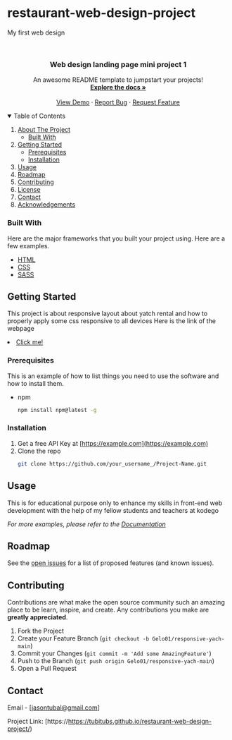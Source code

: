 # restaurant-web-design-project
My first web design
<!-- @format -->
<!-- PROJECT LOGO -->
<br />
<p align="center">
  <a href=" Web design landing page mini project 1 (enhancement)">
    
  </a>

  <h3 align="center">Web design landing page mini project 1</h3>

  <p align="center">
    An awesome README template to jumpstart your projects!
    <br />
    <a href="https://github.com/Gelo01/responsive-web-app/find/main"><strong>Explore the docs »</strong></a>
    <br />
    <br />
    <a href="https://gelo01.github.io/responsive-yach-main/">View Demo</a>
    ·
    <a href="https://github.com/Gelo01/responsive-web-app/issues">Report Bug</a>
    ·
    <a href="https://github.com/Gelo01/responsive-web-app/issues/new">Request Feature</a>
  </p>
</p>

<!-- TABLE OF CONTENTS -->
<details open="open">
  <summary>Table of Contents</summary>
  <ol>
    <li>
      <a href="#about-the-project">About The Project</a>
      <ul>
        <li><a href="#built-with">Built With</a></li>
      </ul>
    </li>
    <li>
      <a href="https://gelo01.github.io/responsive-yach-main/">Getting Started</a>
      <ul>
        <li><a href="#prerequisites">Prerequisites</a></li>
        <li><a href="#installation">Installation</a></li>
      </ul>
    </li>
    <li><a href="#usage">Usage</a></li>
    <li><a href="#roadmap">Roadmap</a></li>
    <li><a href="#contributing">Contributing</a></li>
    <li><a href="#license">License</a></li>
    <li><a href="#contact">Contact</a></li>
    <li><a href="#acknowledgements">Acknowledgements</a></li>
  </ol>
</details>

<!-- ABOUT THE PROJECT -->

### Built With

Here are the major frameworks that you built your project using. Here are a few examples.

- [HTML](https://www.tutorialspoint.com/html/index.htm)
- [CSS](https://www.tutorialspoint.com/css/index.htm)
- [SASS](https://sass-lang.com/install)

<!-- GETTING STARTED -->

## Getting Started

This project is about responsive layout about yatch rental and how to properly apply some css responsive to all devices
Here is the link  of the webpage <li><a href="https://gelo01.github.io/responsive-yach-main/">Click me!</a></li>

### Prerequisites

This is an example of how to list things you need to use the software and how to install them.

- npm
  ```sh
  npm install npm@latest -g
  ```

### Installation

1. Get a free API Key at [https://example.com](https://example.com)
2. Clone the repo
   ```sh
   git clone https://github.com/your_username_/Project-Name.git
   ```

<!-- USAGE EXAMPLES -->

## Usage

This is for educational purpose only to enhance my skills in front-end web development with the help of my fellow students and teachers at kodego

_For more examples, please refer to the [Documentation](https://github.com/Gelo01/responsive-yach-main)_

<!-- ROADMAP -->

## Roadmap

See the [open issues](https://github.com/Gelo01/responsive-yach-main/issues) for a list of proposed features (and known issues).

<!-- CONTRIBUTING -->

## Contributing

Contributions are what make the open source community such an amazing place to be learn, inspire, and create. Any contributions you make are **greatly appreciated**.

1. Fork the Project
2. Create your Feature Branch (`git checkout -b Gelo01/responsive-yach-main`)
3. Commit your Changes (`git commit -m 'Add some AmazingFeature'`)
4. Push to the Branch (`git push origin Gelo01/responsive-yach-main`)
5. Open a Pull Request

<!-- CONTACT -->

## Contact

Email - [jasontubal@gmail.com]


Project Link: [https://https://tubitubs.github.io/restaurant-web-design-project/)

<!-- ACKNOWLEDGEMENTS -->

